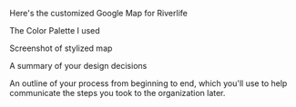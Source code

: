 Here's the customized Google Map for Riverlife

The Color Palette I used


Screenshot of stylized map

A summary of your design decisions

An outline of your process from beginning to end, which you'll use to help communicate the steps you took to the organization later.

